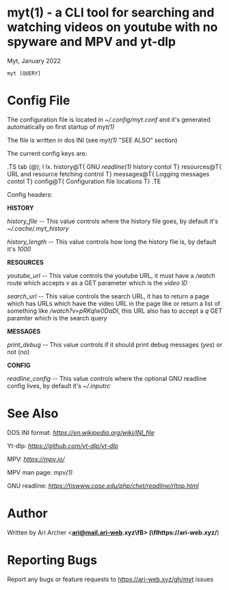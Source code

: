 # myt(1) - a CLI tool for searching and watching videos on youtube with no spyware and MPV and yt-dlp

Myt, January 2022

```
myt [QUERY]
```



# Config File


The configuration file is located in _~/.config/myt.conf_ and it's generated
automatically on first startup of _myt(1)_

The file is written in dos INI (see _myt(1)_ "SEE ALSO" section)

The current config keys are:

.TS
tab (@);
l lx.
history@T{
    GNU _readline(1)_ history contol
T}
resources@T{
    URL and resource fetching control
T}
messages@T{
    Logging messages contol
T}
config@T{
    Configuration file locations
T}
.TE

Config headers:


**HISTORY**  

_history_file_ -- This value controls where the history file goes, by default it's _~/.cache/.myt_history_

_history_length_ -- This value controls how long the history file is, by default it's _1000_


**RESOURCES**  

_youtube_url_ -- This value controls the youtube URL, it must have a _/watch_ route which accepts _v_ as a GET parameter which is the _video ID_

_search_url_ -- This value controls the search URL, it has to return a page which has URLs which have the video URL in the page like or return a list of something like _/watch?v=pRKqlw0DaDI_, this URL also has to accept a _q_ GET paramter which is the search query


**MESSAGES**  

_print_debug_ -- This value controls if it should print debug messages (_yes_) or not (_no_)


**CONFIG**  

_readline_config_ -- This value controls where the optional GNU readline config lives, by default it's _~/.inputrc_



# See Also


DOS INI format: _https://en.wikipedia.org/wiki/INI_file_

Yt-dlp: _https://github.com/yt-dlp/yt-dlp_

MPV: _https://mpv.io/_

MPV man page: _mpv(1)_

GNU readline: _https://tiswww.case.edu/php/chet/readline/rltop.html_



# Author


Written by Ari Archer &lt;**[ari@mail.ari-web](mailto:ari@mail.ari-web).xyz\fB&gt; (\fIhttps://ari-web.xyz/**)



# Reporting Bugs


Report any bugs or feature requests to https://ari-web.xyz/gh/myt issues

